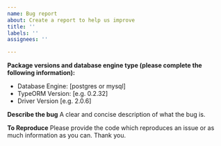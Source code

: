 ```yaml
---
name: Bug report
about: Create a report to help us improve
title: ''
labels: ''
assignees: ''

---
```


**Package versions and database engine type (please complete the following information):**
 - Database Engine: [postgres or mysql]
 - TypeORM Version: [e.g. 0.2.32]
 - Driver Version [e.g. 2.0.6]

**Describe the bug**
A clear and concise description of what the bug is.

**To Reproduce**
Please provide the code which reproduces an issue or as much information as you can. Thank you.
